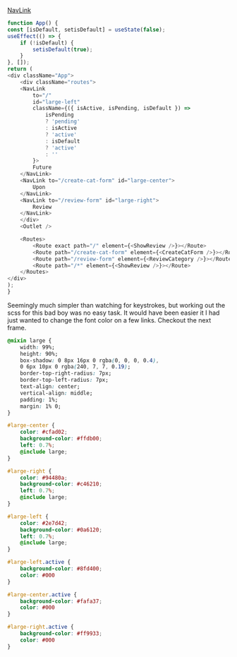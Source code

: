 [NavLink](https://reactrouter.com/en/main/components/nav-link#navlink)
``` js
function App() {
const [isDefault, setisDefault] = useState(false);
useEffect(() => {
	if (!isDefault) {
		setisDefault(true);
	}
}, []);
return (
<div className="App">
	<div className="routes">
	<NavLink
		to="/"
		id="large-left"
		className={({ isActive, isPending, isDefault }) =>
			isPending
			? 'pending'
			: isActive
			? 'active'
			: isDefault
			? 'active'
			: ''
		}>
		Future
	</NavLink>
	<NavLink to="/create-cat-form" id="large-center">
		Upon
	</NavLink>
	<NavLink to="/review-form" id="large-right">
		Review
	</NavLink>
	</div>
	<Outlet />

	<Routes>
		<Route exact path="/" element={<ShowReview />}></Route>
		<Route path="/create-cat-form" element={<CreateCatForm />}></Route>
		<Route path="/review-form" element={<ReviewCategory />}></Route>
		<Route path="/*" element={<ShowReview />}></Route>
	</Routes>
</div>
);
}
```

Seemingly much simpler than  watching for keystrokes, but working out the scss for this bad boy was no easy task. It would have been easier it I had just wanted to change the font color on a few links. Checkout the next frame.

``` css
@mixin large {
	width: 99%;
	height: 90%;
	box-shadow: 0 8px 16px 0 rgba(0, 0, 0, 0.4),
	0 6px 10px 0 rgba(240, 7, 7, 0.19);
	border-top-right-radius: 7px;
	border-top-left-radius: 7px;
	text-align: center;
	vertical-align: middle;
	padding: 1%;
	margin: 1% 0;
}

#large-center {
	color: #cfad02;
	background-color: #ffdb00;
	left: 0.7%;
	@include large;
}

#large-right {
	color: #94480a;
	background-color: #c46210;
	left: 0.7%;
	@include large;
}

#large-left {
	color: #2e7d42;
	background-color: #0a6120;
	left: 0.7%;
	@include large;
}

#large-left.active {
	background-color: #8fd400;
	color: #000
}

#large-center.active {
	background-color: #fafa37;
	color: #000
}

#large-right.active {
	background-color: #ff9933;
	color: #000
}
```

